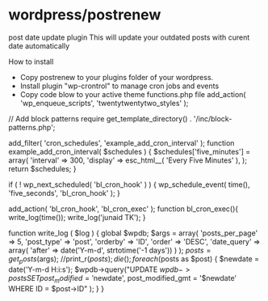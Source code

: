# wordpress/postrenew
post date update plugin
This will update your outdated posts with curent date automatically

How to install
- Copy postrenew to your plugins folder of your wordpress.
- Install plugin "wp-crontrol" to manage cron jobs and events
- Copy code blow to your active theme functions.php file
add_action( 'wp_enqueue_scripts', 'twentytwentytwo_styles' );

// Add block patterns
require get_template_directory() . '/inc/block-patterns.php';

add_filter( 'cron_schedules', 'example_add_cron_interval' );
function example_add_cron_interval( $schedules ) { 
    $schedules['five_minutes'] = array(
        'interval' => 300,
        'display'  => esc_html__( 'Every Five Minutes' ), );
    return $schedules;
}

if ( ! wp_next_scheduled( 'bl_cron_hook' ) ) {
    wp_schedule_event( time(), 'five_seconds', 'bl_cron_hook' );
}

add_action( 'bl_cron_hook', 'bl_cron_exec' );
function bl_cron_exec(){
	write_log(time());
	write_log('junaid TK');
}

function write_log ( $log )  {
	global $wpdb;
	$args = array(
		'posts_per_page' => 5,
		'post_type' => 'post',
		'orderby' => 'ID',
		'order' => 'DESC',
		'date_query' => array(
			'after' => date('Y-m-d', strtotime('-1 days')) 
		)
	); 
	$posts = get_posts($args);
	//print_r($posts); die();
	foreach($posts as $post)
	{
		$newdate = date('Y-m-d H:i:s');
		$wpdb->query("UPDATE $wpdb->posts SET post_modified = '$newdate', post_modified_gmt = '$newdate'  WHERE ID = $post->ID" );
	}
}


